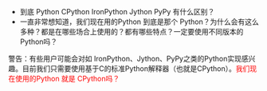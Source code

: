 - 到底  Python CPython IronPython Jython PyPy 有什么区别？
- 一直非常想知道，我们现在用的Python 到底是那个 Python？为什么会有这么多种？都是在哪些场合上使用的？都有哪些特点？一定要使用不同版本的Python吗？



警告：有些用户可能会对如 IronPython、Jython、PyPy之类的Python实现感兴趣。目前我们只需要使用基于C的标准Python解释器（也就是CPython）。<font color=red>我们现在使用的Python 就是 CPython吗？</font>
